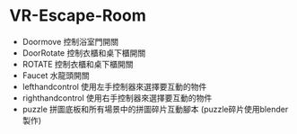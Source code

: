 # VR-Escape-Room
- Doormove 控制浴室門開關
- DoorRotate 控制衣櫃和桌下櫃開關
- ROTATE 控制衣櫃和桌下櫃開關
- Faucet 水龍頭開關
- lefthandcontrol 使用左手控制器來選擇要互動的物件
- righthandcontrol 使用右手控制器來選擇要互動的物件
- puzzle 拼圖底板和所有場景中的拼圖碎片互動腳本 (puzzle碎片使用blender製作)
